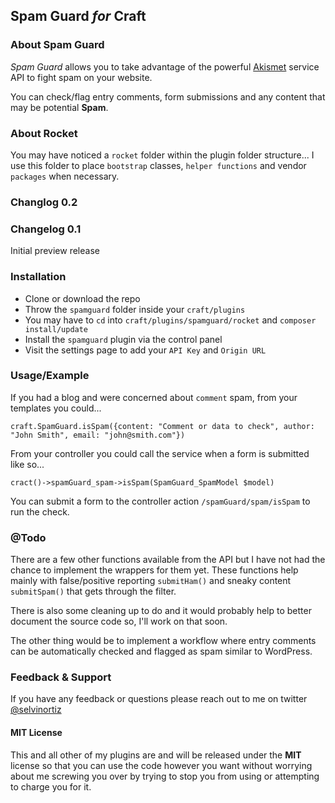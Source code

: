 ## Spam Guard *for* Craft

### About Spam Guard
*Spam Guard* allows you to take advantage of the powerful [Akismet](http://akismet.com) service API to fight spam
on your website.

You can check/flag entry comments, form submissions and any content that may be potential **Spam**.

### About Rocket
You may have noticed a `rocket` folder within the plugin folder structure...
I use this folder to place `bootstrap` classes, `helper functions` and vendor `packages` when necessary.

### Changlog 0.2


### Changelog 0.1
Initial preview release

### Installation
- Clone or download the repo
- Throw the `spamguard` folder inside your `craft/plugins`
- You may have to `cd` into `craft/plugins/spamguard/rocket` and `composer install/update`
- Install the `spamguard` plugin via the control panel
- Visit the settings page to add your `API Key` and `Origin URL`

### Usage/Example
If you had a blog and were concerned about `comment` spam, from your templates you could...

	craft.SpamGuard.isSpam({content: "Comment or data to check", author: "John Smith", email: "john@smith.com"})

From your controller you could call the service when a form is submitted like so...

	cract()->spamGuard_spam->isSpam(SpamGuard_SpamModel $model)

You can submit a form to the controller action `/spamGuard/spam/isSpam` to run the check.

### @Todo
There are a few other functions available from the API but I have not had the chance to implement the wrappers for them yet.
These functions help mainly with false/positive reporting `submitHam()` and sneaky content  `submitSpam()` that gets through the filter.

There is also some cleaning up to do and it would probably help to better document the source code so, I'll work on that soon.

The other thing would be to implement a workflow where entry comments can be automatically checked and flagged as spam similar to WordPress.

### Feedback & Support
If you have any feedback or questions please reach out to me on twitter [@selvinortiz](http://twitter.com/selvinortiz)

#### MIT License
This and all other of my plugins are and will be released under the **MIT** license so that you can use the code however you want
without worrying about me screwing you over by trying to stop you from using or attempting to charge you for it.